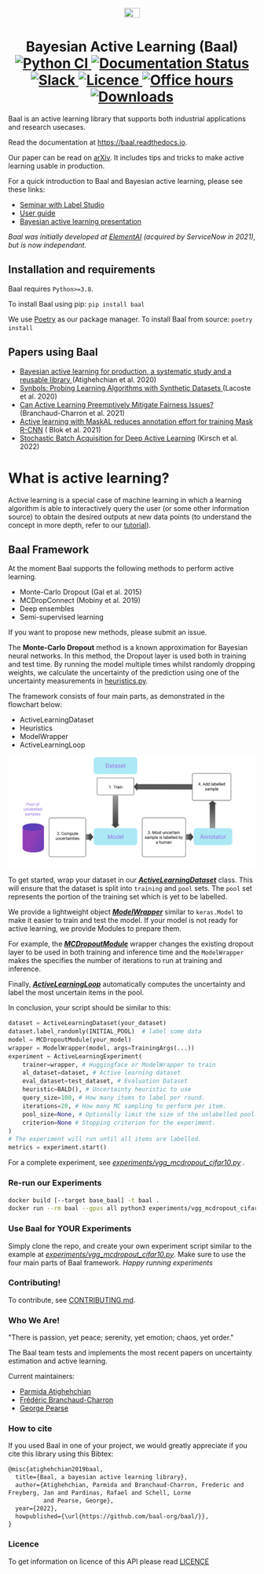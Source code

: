 <p align="center">
  <img height=15% width=25% src="https://i.imgur.com/Zdzb2QZ.png" style="max-width: 100%;border-radius: 25%;">
  <h1 align="center">Bayesian Active Learning (Baal)
   <br>
  <a href="https://github.com/baal-org/baal/actions/workflows/pythonci.yml">
    <img alt="Python CI" src="https://github.com/baal-org/baal/actions/workflows/pythonci.yml/badge.svg"/>
  </a>
  <a href="https://baal.readthedocs.io/en/latest/?badge=latest">
    <img alt="Documentation Status" src="https://readthedocs.org/projects/baal/badge/?version=latest"/>
  </a>
  <a href="https://join.slack.com/t/baal-world/shared_invite/zt-z0izhn4y-Jt6Zu5dZaV2rsAS9sdISfg">
    <img alt="Slack" src="https://img.shields.io/badge/slack-chat-green.svg?logo=slack"/>
  </a>
  <a href="https://github.com/Elementai/baal/blob/master/LICENSE">
    <img alt="Licence" src="https://img.shields.io/badge/License-Apache%202.0-blue.svg"/>
  </a>
  <a href="https://calendly.com/baal-org/30min">
    <img alt="Office hours" src="https://img.shields.io/badge/Office hours-Calendly-blue.svg"/>
  </a>
  <a href="https://pepy.tech/project/baal">
    <img alt="Downloads" src="https://static.pepy.tech/badge/baal"/>
  </a>

  </h1>
</p>

Baal is an active learning library that supports both industrial applications and research usecases.

Read the documentation at https://baal.readthedocs.io.

Our paper can be read on [arXiv](https://arxiv.org/abs/2006.09916). It includes tips and tricks to make active learning
usable in production.

For a quick introduction to Baal and Bayesian active learning, please see these links:

- [Seminar with Label Studio](https://www.youtube.com/watch?v=HG7imRQN3-k)
- [User guide](https://baal.readthedocs.io/en/latest/user_guide/index.html)
- [Bayesian active learning presentation](https://drive.google.com/file/d/13UUDsS1rvqDnXza7L0j4bnqyhOT5TDSt/view?usp=sharing)

*Baal was initially developed at [ElementAI](https://www.elementai.com/) (acquired by ServiceNow in 2021), but is now independant.*


## Installation and requirements

Baal requires `Python>=3.8`.

To install Baal using pip: `pip install baal`

We use [Poetry](https://python-poetry.org/) as our package manager.
To install Baal from source: `poetry install`

## Papers using Baal

- [Bayesian active learning for production, a systematic study and a reusable library
  ](https://arxiv.org/abs/2006.09916) (Atighehchian et al. 2020)
- [Synbols: Probing Learning Algorithms with Synthetic Datasets
  ](https://nips.cc/virtual/2020/public/poster_0169cf885f882efd795951253db5cdfb.html) (Lacoste et al. 2020)
- [Can Active Learning Preemptively Mitigate Fairness Issues?
  ](https://arxiv.org/pdf/2104.06879.pdf) (Branchaud-Charron et al. 2021)
- [Active learning with MaskAL reduces annotation effort for training Mask R-CNN](https://arxiv.org/abs/2112.06586) (
  Blok et al. 2021)
- [Stochastic Batch Acquisition for Deep Active Learning](https://arxiv.org/abs/2106.12059) (Kirsch et al. 2022)

# What is active learning?

Active learning is a special case of machine learning in which a learning algorithm is able to interactively query the
user (or some other information source) to obtain the desired outputs at new data points
(to understand the concept in more depth, refer to our [tutorial](https://baal.readthedocs.io/en/latest/)).

## Baal Framework

At the moment Baal supports the following methods to perform active learning.

- Monte-Carlo Dropout (Gal et al. 2015)
- MCDropConnect (Mobiny et al. 2019)
- Deep ensembles
- Semi-supervised learning

If you want to propose new methods, please submit an issue.

The **Monte-Carlo Dropout** method is a known approximation for Bayesian neural networks. In this method, the Dropout
layer is used both in training and test time. By running the model multiple times whilst randomly dropping weights, we
calculate the uncertainty of the prediction using one of the uncertainty measurements
in [heuristics.py](baal/active/heuristics/heuristics.py).

The framework consists of four main parts, as demonstrated in the flowchart below:

- ActiveLearningDataset
- Heuristics
- ModelWrapper
- ActiveLearningLoop

<p align="center">
  <img src="docs/learn/literature/images/Baalscheme.svg">
</p>

To get started, wrap your dataset in our _[**ActiveLearningDataset**](baal/active/dataset/pytorch_dataset.py)_ class. This will ensure
that the dataset is split into
`training` and `pool` sets. The `pool` set represents the portion of the training set which is yet to be labelled.

We provide a lightweight object _[**ModelWrapper**](baal/modelwrapper.py)_ similar to `keras.Model` to make it easier to
train and test the model. If your model is not ready for active learning, we provide Modules to prepare them.

For example, the _[**MCDropoutModule**](baal/bayesian/dropout.py)_ wrapper changes the existing dropout layer to be used
in both training and inference time and the `ModelWrapper` makes the specifies the number of iterations to run at
training and inference.

Finally, _[**ActiveLearningLoop**](baal/active/active_loop.py)_ automatically computes the uncertainty and label the most
uncertain items in the pool.

In conclusion, your script should be similar to this:

```python
dataset = ActiveLearningDataset(your_dataset)
dataset.label_randomly(INITIAL_POOL)  # label some data
model = MCDropoutModule(your_model)
wrapper = ModelWrapper(model, args=TrainingArgs(...))
experiment = ActiveLearningExperiment(
    trainer=wrapper, # Huggingface or ModelWrapper to train
    al_dataset=dataset, # Active learning dataset
    eval_dataset=test_dataset, # Evaluation Dataset
    heuristic=BALD(), # Uncertainty heuristic to use
    query_size=100, # How many items to label per round.
    iterations=20, # How many MC sampling to perform per item.
    pool_size=None, # Optionally limit the size of the unlabelled pool.
    criterion=None # Stopping criterion for the experiment.
)
# The experiment will run until all items are labelled.
metrics = experiment.start()
```

For a complete experiment, see _[experiments/vgg_mcdropout_cifar10.py](experiments/vgg_mcdropout_cifar10.py)_ .

### Re-run our Experiments

```bash
docker build [--target base_baal] -t baal .
docker run --rm baal --gpus all python3 experiments/vgg_mcdropout_cifar10.py
```

### Use Baal for YOUR Experiments

Simply clone the repo, and create your own experiment script similar to the example
at _[experiments/vgg_mcdropout_cifar10.py](experiments/vgg_mcdropout_cifar10.py)_. Make sure to use the four main parts of Baal
framework. _Happy running experiments_

### Contributing!

To contribute, see [CONTRIBUTING.md](./CONTRIBUTING.md).

### Who We Are!

"There is passion, yet peace; serenity, yet emotion; chaos, yet order."

The Baal team tests and implements the most recent papers on uncertainty estimation and active learning.

Current maintainers:

- [Parmida Atighehchian](mailto:patighehchian@twitter.com)
- [Frédéric Branchaud-Charron](mailto:frederic.branchaud-charron@gmail.com)
- [George Pearse](georgehwp26@gmail.com)

### How to cite

If you used Baal in one of your project, we would greatly appreciate if you cite this library using this Bibtex:

```
@misc{atighehchian2019baal,
  title={Baal, a bayesian active learning library},
  author={Atighehchian, Parmida and Branchaud-Charron, Frederic and Freyberg, Jan and Pardinas, Rafael and Schell, Lorne
          and Pearse, George},
  year={2022},
  howpublished={\url{https://github.com/baal-org/baal/}},
}
```

### Licence

To get information on licence of this API please read [LICENCE](./LICENSE)
